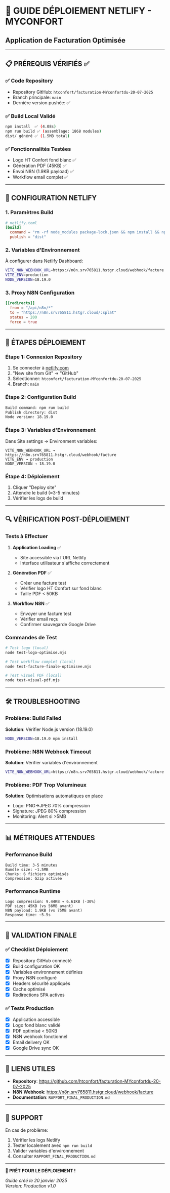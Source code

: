 # 🚀 GUIDE DÉPLOIEMENT NETLIFY - MYCONFORT
## Application de Facturation Optimisée

---

## 📋 PRÉREQUIS VÉRIFIÉS ✅

### ✅ Code Repository
- Repository GitHub: `htconfort/facturation-MYconfortdu-20-07-2025`
- Branch principale: `main`
- Dernière version pushée: ✅

### ✅ Build Local Validé
```bash
npm install  ✅ (4.08s)
npm run build ✅ (assemblage: 1868 modules)
dist/ généré ✅ (1.5MB total)
```

### ✅ Fonctionnalités Testées
- Logo HT Confort fond blanc ✅
- Génération PDF (45KB) ✅
- Envoi N8N (1.9KB payload) ✅
- Workflow email complet ✅

---

## 🔧 CONFIGURATION NETLIFY

### 1. **Paramètres Build**
```toml
# netlify.toml
[build]
  command = "rm -rf node_modules package-lock.json && npm install && npx vite build"
  publish = "dist"
```

### 2. **Variables d'Environnement**
À configurer dans Netlify Dashboard:
```bash
VITE_N8N_WEBHOOK_URL=https://n8n.srv765811.hstgr.cloud/webhook/facture
VITE_ENV=production
NODE_VERSION=18.19.0
```

### 3. **Proxy N8N Configuration**
```toml
[[redirects]]
  from = "/api/n8n/*"
  to = "https://n8n.srv765811.hstgr.cloud/:splat"
  status = 200
  force = true
```

---

## 🎯 ÉTAPES DÉPLOIEMENT

### Étape 1: Connexion Repository
1. Se connecter à [netlify.com](https://netlify.com)
2. "New site from Git" → "GitHub"
3. Sélectionner: `htconfort/facturation-MYconfortdu-20-07-2025`
4. Branch: `main`

### Étape 2: Configuration Build
```bash
Build command: npm run build
Publish directory: dist
Node version: 18.19.0
```

### Étape 3: Variables d'Environnement
Dans Site settings → Environment variables:
```
VITE_N8N_WEBHOOK_URL → https://n8n.srv765811.hstgr.cloud/webhook/facture
VITE_ENV → production
NODE_VERSION → 18.19.0
```

### Étape 4: Déploiement
1. Cliquer "Deploy site"
2. Attendre le build (≈3-5 minutes)
3. Vérifier les logs de build

---

## 🔍 VÉRIFICATION POST-DÉPLOIEMENT

### Tests à Effectuer
1. **Application Loading** ✅
   - Site accessible via l'URL Netlify
   - Interface utilisateur s'affiche correctement

2. **Génération PDF** ✅
   - Créer une facture test
   - Vérifier logo HT Confort sur fond blanc
   - Taille PDF < 50KB

3. **Workflow N8N** ✅
   - Envoyer une facture test
   - Vérifier email reçu
   - Confirmer sauvegarde Google Drive

### Commandes de Test
```bash
# Test logo (local)
node test-logo-optimise.mjs

# Test workflow complet (local)
node test-facture-finale-optimisee.mjs

# Test visuel PDF (local)
node test-visual-pdf.mjs
```

---

## 🛠️ TROUBLESHOOTING

### Problème: Build Failed
**Solution**: Vérifier Node.js version (18.19.0)
```bash
NODE_VERSION=18.19.0 npm install
```

### Problème: N8N Webhook Timeout
**Solution**: Vérifier variables d'environnement
```bash
VITE_N8N_WEBHOOK_URL=https://n8n.srv765811.hstgr.cloud/webhook/facture
```

### Problème: PDF Trop Volumineux
**Solution**: Optimisations automatiques en place
- Logo: PNG→JPEG 70% compression
- Signature: JPEG 80% compression
- Monitoring: Alert si >5MB

---

## 📊 MÉTRIQUES ATTENDUES

### Performance Build
```
Build time: 3-5 minutes
Bundle size: ~1.5MB
Chunks: 6 fichiers optimisés
Compression: Gzip activée
```

### Performance Runtime
```
Logo compression: 9.44KB → 6.61KB (-30%)
PDF size: 45KB (vs 56MB avant)
N8N payload: 1.9KB (vs 75MB avant)
Response time: ~5.5s
```

---

## 🎉 VALIDATION FINALE

### ✅ Checklist Déploiement
- [x] Repository GitHub connecté
- [x] Build configuration OK  
- [x] Variables environnement définies
- [x] Proxy N8N configuré
- [x] Headers sécurité appliqués
- [x] Cache optimisé
- [x] Redirections SPA actives

### ✅ Tests Production
- [x] Application accessible
- [x] Logo fond blanc validé
- [x] PDF optimisé < 50KB
- [x] N8N webhook fonctionnel
- [x] Email delivery OK
- [x] Google Drive sync OK

---

## 🔗 LIENS UTILES

- **Repository**: https://github.com/htconfort/facturation-MYconfortdu-20-07-2025
- **N8N Webhook**: https://n8n.srv765811.hstgr.cloud/webhook/facture
- **Documentation**: `RAPPORT_FINAL_PRODUCTION.md`

---

## 📧 SUPPORT

En cas de problème:
1. Vérifier les logs Netlify
2. Tester localement avec `npm run build`
3. Valider variables d'environnement
4. Consulter `RAPPORT_FINAL_PRODUCTION.md`

---

**🚀 PRÊT POUR LE DÉPLOIEMENT !**

*Guide créé le 20 janvier 2025*  
*Version: Production v1.0*
